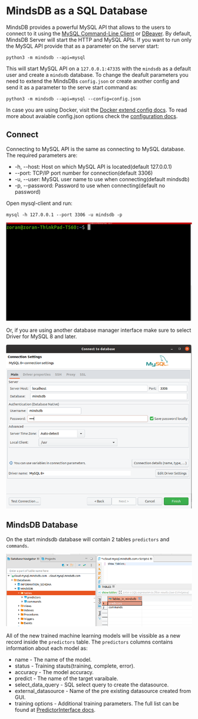 # MindsDB as a SQL Database

MindsDB provides a powerful MySQL API that allows to the users to connect to it using the [MySQL Command-Line Client](https://dev.mysql.com/doc/refman/8.0/en/mysql.html) or [DBeaver](https://dbeaver.io/). By default, MindsDB Server will start the HTTP and MySQL APIs. If you want to run only the MySQL API provide that as a parameter on the server start:

```
python3 -m mindsdb --api=mysql
```

This will start MySQL API on a `127.0.0.1:47335` with the `mindsdb` as a default user and create a `mindsdb` database. To change the deafult parameters you need to extend the MindsDBs `config.json` or create another config and send it as a parameter to the serve start command as:

```
python3 -m mindsdb --api=mysql --config=config.json
```

In case you are using Docker, visit the [Docker extend config docs](/deployment/docker/#extend-configjson).
To read more about avaiable config.json options check the [configuration docs](/datasources/configuration/#extending-default-configuration).

## Connect

Connecting to MySQL API is the same as connecting to MySQL database. The required parameters are:

* -h, --host: Host on which MySQL API is located(default 127.0.0.1)	
* --port: TCP/IP port number for connection(default 3306)	
* -u, --user: MySQL user name to use when connecting(default mindsdb)	
* -p, --password: Password to use when connecting(default no password)	

Open mysql-client and run:

```
mysql -h 127.0.0.1 --port 3306 -u mindsdb -p 
```

![Connect](/assets/sql/mysql-client.gif)


Or, if you are using another database manager interface make sure to select Driver for MySQL 8 and later.

![Connect](/assets/sql/connectdb.png)

## MindsDB Database

On the start mindsdb database will contain 2 tables `predictors` and `commands`. 

![Connect](/assets/sql/show.png)

All of the new trained machine learning models will be vissible as a new record inside the `predictors` table. The `predictors` columns contains information about each model as:

* name - The name of the model.
* status - Training stauts(training, complete, error).
* accuracy - The model accuracy.
* predict - The name of the target varaibale.
* select_data_query - SQL select query to create the datasource.
* external_datasource - Name of the pre existing datasource created from GUI.
* training options - Additional training parameters. The full list can be found at [PredictorInterface docs](/PredictorInterface/#learn).